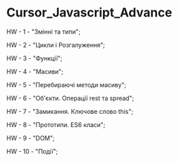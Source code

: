# Cursor_Javascript_Advance
HW - 1 - "Змінні та типи";

HW - 2 - "Цикли і Розгалуження";

HW - 3 - "Функції";

HW - 4 - "Масиви";

HW - 5 - "Перебираючі методи масиву";

HW - 6 - "Об'єкти. Операції rest та spread";

HW - 7 - "Замикання. Ключове слово this";

HW - 8 - "Прототипи.  ES6 класи";

HW - 9 - "DOM";

HW - 10 - "Події";